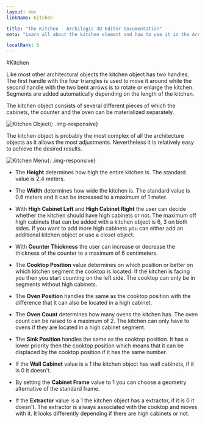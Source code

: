 ```yaml
---
layout: doc
linkName: Kitchen

title: "The Kitchen - Archilogic 3D Editor Documentation"
meta: "Learn all about the kitchen element and how to use it in the Archilogic 3D Editor. Check out our documentation."

localRank: 6
---
```


#Kitchen

Like most other architectural objects the kitchen object has two handles. The first handle with the four triangles is used to move it around while the second handle with the two bent arrows is to rotate or enlarge the kitchen. Segments are added automatically depending on the length of the kitchen.

The kitchen object consists of several different pieces of which the cabinets, the counter and the oven can be materialized separately.

![Kitchen Object]({{site.path}}/assets/images/Architecture-Kitchen-Object.jpg){: .img-responsive}

The kitchen object is probably the most complex of all the architecture objects as it allows the most adjustments. Nevertheless it is relatively easy to achieve the desired results.

![Kitchen Menu]({{site.path}}/assets/images/Architecture-Kitchen-Menu.jpg){: .img-responsive}

* The **Height** determines how high the entire kitchen is. The standard value is 2.4 meters.

* The **Width** determines how wide the kitchen is. The standard value is 0.6 meters and it can be increased to a maximum of 1 meter.

* With **High Cabinet Left** and **High Cabinet Right** the user can decide whether the kitchen should have high cabinets or not. The maximum off high cabinets that can be added with a kitchen object is 6, 3 on both sides. If you want to add more high cabinets you can either add an additional kitchen object or use a closet object.

* With **Counter Thickness** the user can increase or decrease the thickness of the counter to a maximum of 6 centimeters.

* The **Cooktop Position** value determines on which position or better on which kitchen segment the cooktop is located. If the kitchen is facing you then you start counting on the left side. The cooktop can only be in segments without high cabinets.

* The **Oven Position** handles the same as the cooktop position with the difference that it can also be located in a high cabinet.

* The **Oven Count** determines how many ovens the kitchen has. The oven count can be raised to a maximum of 2. The kitchen can only have to ovens if they are located in a high cabinet segment.

* The **Sink Position** handles the same as the cooktop position. It has a lower priority then the cooktop position which means that it can be displaced by the cooktop position if it has the same number.

* If the **Wall Cabinet** value is a 1 the kitchen object has wall cabinets, if it is 0 it doesn't.

* By setting the **Cabinet Frame** value to 1 you can choose a geometry alternative of the standard frame.

* If the **Extractor** value is a 1 the kitchen object has a extractor, if it is 0 it doesn't. The extractor is always associated with the cooktop and moves with it. It looks differently depending if there are high cabinets or not.
